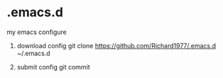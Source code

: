 .emacs.d
========

my emacs configure

1. download config
git clone https://github.com/Richard1977/.emacs.d ~/.emacs.d

2. submit config
git commit
